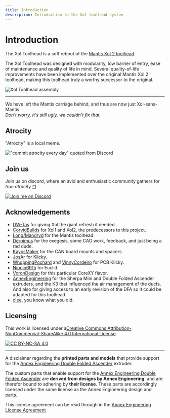 ```yaml
---
title: Introduction
description: Introduction to the Xol toolhead system
---
```


# Introduction

The Xol Toolhead is a soft reboot of the [Mantis Xol 2 toolhead](https://github.com/Armchair-Engineering/Mantis-Xol).

The Xol Toolhead was designed with modularity, low barrier of entry, ease of maintenance and quality of life in mind. Several quality-of-life improvements have been implemented over the original Mantis Xol 2 toolhead, making this toolhead truly a worthy successor to the original.

![Xol Toolhead assembly](assets/images/full_assembly.png)

---

We have left the Mantis carriage behind, and thus are now just Xol-sans-Mantis.  
*Don't worry, it's still ugly, we couldn't fix that.*

## Atrocity

"Atrocity" is a local meme.

!["commit atrocity every day" quoted from Discord](https://media.discordapp.net/attachments/1034245907622924348/1062902237329895444/image.png)

## Join us

Join us on discord, where an avid and enthusiastic community gathers for *true atrocity* [^1](#Atrocity)

[![Join me on Discord](https://discord.com/api/guilds/1029426383614648421/widget.png?style=banner2)](https://discord.gg/armchairengineeringsux)

## Acknowledgements

* [DW-Tas](https://github.com/DW-Tas) for giving Xol the giant refresh it needed.
* [CorvidBuilds](https://github.com/CorvidBuilds) for Xol1 and Xol2, the predecessors to this project.
* [Long/Mandryd](https://github.com/mandryd/VoronUsers/tree/master/printer_mods/Long/Mantis_Dual_5015) for the Mantis toolhead.
* [Derpimus](https://github.com/lraithel15133) for the exegesis, some CAD work, feedback, and just being a rad dude.
* [KayosMaker](https://github.com/KayosMaker) for the CAN board mounts and spacers.
* [JosAr](https://github.com/jlas1/Klicky-Probe) for Klicky.
* [WhoppingPochard](https://github.com/tanaes) and [VinnyCordeiro](https://github.com/VinnyCordeiro/) for PCB Klicky.
* [Nionio6915](https://github.com/nionio6915/Euclid_Probe) for Euclid.
* [VoronDesign](https://github.com/VoronDesign) for this particular CoreXY flavor.
* [AnnexEngineering](https://github.com/Annex-Engineering) for the Sherpa Mini and Double Folded Ascender extruders, and the K3 that influenced the air management of the ducts. And also for giving access to an early revision of the DFA so it could be adapted for this toolhead.
* [clee](https://github.com/clee), you know what you did.

## Licensing

This work is licensed under a[Creative Commons Attribution-NonCommercial-ShareAlike 4.0 International License][cc-by-nc-sa].

[![CC BY-NC-SA 4.0][cc-by-nc-sa-image]][cc-by-nc-sa]

---

A disclaimer regarding the **printed parts and models** that provide support for the [Annex Engineering Double Folded Ascender](https://github.com/Annex-Engineering/Folded_Ascender-Extruder) extruder.

The custom parts that enable support for the [Annex Engineering Double Folded Ascender](https://github.com/Annex-Engineering/Folded_Ascender-Extruder) are **derived from designs by Annex Engineering**, and are therefor bound to adhering by **their license**. These parts are accordingly licensed under the same license as the Annex Engineering design and parts.

This license agreement can be read through in the [Annex Engineering License Agreement](https://github.com/Annex-Engineering/ANNEX-Engineering-License-Agreement)

[cc-by-nc-sa]: http://creativecommons.org/licenses/by-nc-sa/4.0/
[cc-by-nc-sa-image]: https://licensebuttons.net/l/by-nc-sa/4.0/88x31.png
[cc-by-nc-sa-shield]: https://img.shields.io/badge/License-CC%20BY--NC--SA%204.0-lightgrey.svg
